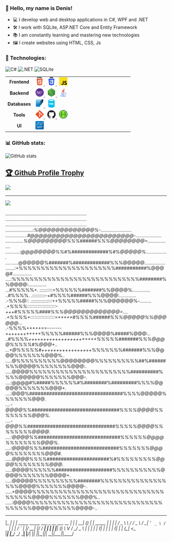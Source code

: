 ### 👋 Hello, my name is Denis!
- 💻 I develop web and desktop applications in C#, WPF and .NET  
- 🛠 I work with SQLite, ASP.NET Core and Entity Framework 
- 📚 I am constantly learning and mastering new technologies
- 🖼 I create websites using HTML, CSS, Js


### 🚀 Technologies:
![C#](https://img.shields.io/badge/C%23-blue?style=for-the-badge&logo=csharp)
![.NET](https://img.shields.io/badge/.NET-purple?style=for-the-badge&logo=dotnet)
![SQLite](https://img.shields.io/badge/SQLite-003B57?style=for-the-badge&logo=sqlite)  

<table>
  <tr>
    <td align=center><b>Frontend</b></td>
    <td style="width:290px">
      <a href="https://developer.mozilla.org/en-US/docs/Web/HTML" target="_blank" rel="noreferrer">
        <img src="icons/html5.svg" alt="HTML5" width="26" height="26" />
      </a>&nbsp;
      <a href="https://developer.mozilla.org/en-US/docs/Web/CSS" target="_blank" rel="noreferrer">
        <img src="icons/css3.svg" alt="CSS3" width="26" height="26" />
      </a>&nbsp;
      <a href="https://developer.mozilla.org/en-US/docs/Web/JavaScript" target="_blank" rel="noreferrer">
        <img src="icons/js.svg" alt="JavaScript" width="26" height="26" />
      </a>
    </td>
  </tr>
  <tr>
    <td align=center><b>Backend</b></td>
    <td>
      <a href="https://dotnet.microsoft.com/" target="_blank" rel="noreferrer">
        <img src="icons/dotnet.svg" alt=".NET" width="26" height="26" />
      </a>&nbsp;
      <a href="https://nodejs.org/" target="_blank" rel="noreferrer">
        <img src="icons/nodejs.svg" alt="Node.js" width="26" height="26" />
      </a>&nbsp;
      <a href="https://www.java.com/" target="_blank" rel="noreferrer">
        <img src="icons/java.svg" alt="Java" width="26" height="26" />
      </a>
    </td>
  </tr>
  <tr>
    <td align=center><b>Databases</b></td>
    <td>
      <a href="https://www.sqlite.org/" target="_blank" rel="noreferrer">
        <img src="icons/sqlite.svg" alt="SQLite" width="26" height="26" />
      </a>&nbsp;
      <a href="https://www.sql.org/" target="_blank" rel="noreferrer">
        <img src="icons/sql.svg" alt="SQL" width="26" height="26" />
      </a>
    </td>
  </tr>
  <tr>
    <td align=center><b>Tools</b></td>
    <td>
      <a href="https://git-scm.com/" target="_blank" rel="noreferrer">
        <img src="icons/git.svg" alt="Git" width="26" height="26" />
      </a>&nbsp;
      <a href="https://github.com/" target="_blank" rel="noreferrer">
        <img src="icons/github.svg" alt="GitHub" width="26" height="26" />
      </a>&nbsp;
      <a href="https://swagger.io/" target="_blank" rel="noreferrer">
        <img src="icons/swagger.svg" alt="Swagger" width="26" height="26" />
      </a>
    </td>
  </tr>
  <tr>
    <td align=center><b>UI</b></td>
    <td>
      <a href="https://learn.microsoft.com/en-us/dotnet/desktop/wpf/" target="_blank" rel="noreferrer">
        <img src="icons/wpf.svg" alt="WPF" width="26" height="26" />
      </a>
    </td>
  </tr>
</table>


### 📊 GitHub stats:
![GitHub stats](https://github-readme-stats.vercel.app/api?username=denis&show_icons=true&theme=radical)

<a href="https://github.com/sDenisss/github-profile-trophy"><h2>🏆 Github Profile Trophy</h2></a>
<a href="https://github.com/sDenisss/github-profile-trophy">
  <img width=800 src="https://github-profile-trophy.vercel.app/?username=sDenisss&column=10&theme=gruvbox&no-frame=true"/>
</a>


---

<div>
  <img src="https://github-readme-stats.vercel.app/api/top-langs/?username=sDenisss&layout=compact" />
</div>

                                    
                                                                     
   ...............................................................   
   ...............................................................   
   ...............................................................   
   .....................:*%@@@@@@@@@@@@@%-........................   
   .................#@@@@@@@@@@@@@@@@@@@@@@@@-....................   
   ..............%@@@@@@@@@%%%######%%%@@@@@@@@=..................   
   ...........:@@@@@@@@%%#%#############%#%@@@@@%.................   
   ..........*@@@@@@%#######%#############%%%@@@@@................   
   .......:+%%%%%%%%%%%%%%%%%%%%%%###########%@@@@#...............   
   ....:%%%%%%%%%%%%%%%%%%%%%%%%%%%%%########%%@@@@:..............   
   ...#%%%%%+.       ::::::::::=%%%%%%#######%%@@@@%..............   
   ..#%%%%.          .::::::::::-+#%%%%######%%%@@@@:.............   
   .-%%%@::     .::::::::::::::::++%%%%%#####%%%@@@@@@%*-.........   
   .+%%%%::::::::::::::::::::::-+++#%%%%%####%%%@@@@@@@@@@@@@=....   
   .+%%%%+:::::::::::::::::::=+++++#%%%%######%%%@@@@@%%@@@@@@*...   
   .-%%%%+++++==-------=+++++++++++%%%%%######%%%@@@@%#####%@@@:..   
   ..#%%%%*+++++++++++++++++++++++%%%%%#######%%%@@@@%%%%%#%@@@+..   
   ...+@%%%%%#+++++++++++++++++*%%%%%%%#######%%%@@@@%%%%%%%@@@%..   
   .....@%%%%%%%%%%@@@@@@@@%%%%%%%%%%##%######%%%@@@@%%%%%%%%@@@:.   
   .....@@@@%%%%%%%%%%%%%%%%%%%%%%%##########%%%%@@@@@%%%%%%%@@@-.   
   ....:@@@@#%#####%%%%%%#%########%#########%%%%@@@@@%%%%%%%@@@+.   
   ....:@@@%#################################%%%%@@@@@%%%%%%%@@@*.   
   ....-@@@@%%###############################%%%%@@@@%%%%%%%%@@@%.   
   ....-@@@%%###############################%%%%%@@@@%%%%%%%%@@@@.   
   ....:@@@@%%#############################%%%%%%@@@@%%%%%%%%@@@%.   
   ....:@@@@%%%###########################%%%%%%%@@@@%%%%%%%%@@@#.   
   .....@@@@%%%%######################%#%%%%%%%%%@@@@%%%%%%%%@@@*.   
   .....@@@@%%%%%%####################%%%%%%%%%%%@@@@%%%%%%%@@@@+.   
   .....@@@@@%%%%%%%%%%########%%%%%%%%%%%%%%%%%%@@@@%%%%%%%@@@@-.   
   .....+@@@@%%%%%%%%%%%%%%%%%%%%%%%%%%%%%%%%%%%%@@@@%%%%%%%@@@%..   
   .....:@@@@%%%%%%%%%%%%%%%%%%%%%%%%%%%%%%%%%%%%@@@@%%%%%%@@@@-..   
                                                                     
                                                                            
 ___   _                                         _ _       _ _      _        
|_ _| | |    _____   _____   ___ _ __ ___   __ _| | |   __| (_) ___| | _____ 
 | |  | |   / _ \ \ / / _ \ / __| '_ ` _ \ / _` | | |  / _` | |/ __| |/ / __|
 | |  | |__| (_) \ V /  __/ \__ \ | | | | | (_| | | | | (_| | | (__|   <\__ \
|___| |_____\___/ \_/ \___| |___/_| |_| |_|\__,_|_|_|  \__,_|_|\___|_|\_\___/